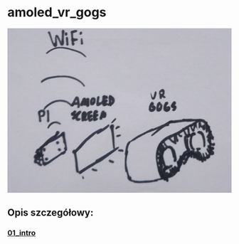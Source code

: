 # amoled_vr_gogs

![xkcd strip 941](nb_pics/drawing01b.jpg)

## Opis szczegółowy:

### [01_intro](01_intro.md)


